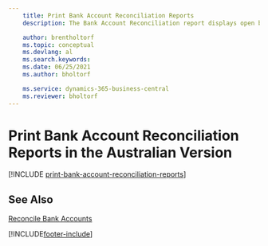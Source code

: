 ```yaml
---
    title: Print Bank Account Reconciliation Reports 
    description: The Bank Account Reconciliation report displays open bank ledger entries as unpresented checks or unrecorded deposits in the Australian version.

    author: brentholtorf
    ms.topic: conceptual
    ms.devlang: al
    ms.search.keywords:
    ms.date: 06/25/2021
    ms.author: bholtorf

    ms.service: dynamics-365-business-central
    ms.reviewer: bholtorf
---
```

# Print Bank Account Reconciliation Reports in the Australian Version

[!INCLUDE [print-bank-account-reconciliation-reports](../includes/AUNZ/print-bank-account-reconciliation-reports.md)]

## See Also

[Reconcile Bank Accounts](../../bank-how-reconcile-bank-accounts-separately.md)


[!INCLUDE[footer-include](../../includes/footer-banner.md)]